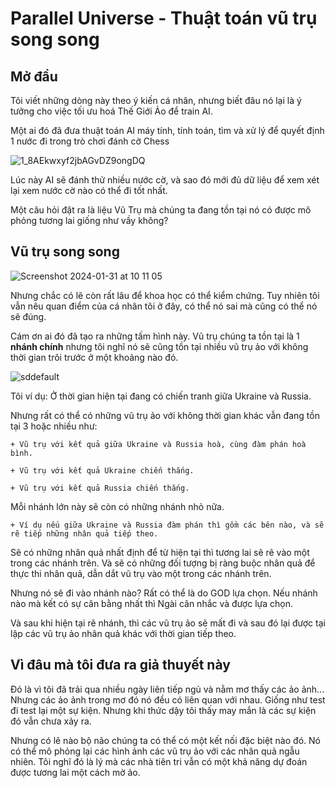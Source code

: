 # Parallel Universe - Thuật toán vũ trụ song song

## Mở đầu
Tôi viết những dòng này theo ý kiến cá nhân, nhưng biết đâu nó lại là ý tưởng cho việc tối ưu hoá Thế Giới Ảo để train AI.

Một ai đó đã đưa thuật toán AI máy tính, tính toán, tìm và xử lý để quyết định 1 nước đi trong trò chơi đánh cờ Chess

![1_8AEkwxyf2jbAGvDZ9ongDQ](https://github.com/ducphamhong/parallel-universe/assets/57616039/6bff1ded-8270-4249-8a76-8930e034d7b8)

Lúc này AI sẽ đánh thử nhiều nước cờ, và sao đó mới đủ dữ liệu để xem xét lại xem nước cờ nào có thể đi tốt nhất.

Một câu hỏi đặt ra là liệu Vũ Trụ mà chúng ta đang tồn tại nó có được mô phỏng tương lai giống như vầy không?

## Vũ trụ song song

![Screenshot 2024-01-31 at 10 11 05](https://github.com/ducphamhong/parallel-universe/assets/57616039/3f1bd148-fa3a-43d3-9a98-878cc3ae116d)

Nhưng chắc có lẽ còn rất lâu để khoa học có thể kiểm chứng. Tuy nhiên tôi vẫn nêu quan điểm của cá nhân tôi ở đây, có thể nó sai mà cũng có thể nó sẽ đúng.

Cám ơn ai đó đã tạo ra những tấm hình này. Vũ trụ chúng ta tồn tại là 1 **nhánh chính** nhưng tôi nghĩ nó sẽ cũng tồn tại nhiều vũ trụ ảo với không thời gian trôi trước ở một khoảng nào đó.

![sddefault](https://github.com/ducphamhong/parallel-universe/assets/57616039/1e19ff6e-045a-4a92-826e-c7fb5a484867)

Tôi ví dụ:
Ở thời gian hiện tại đang có chiến tranh giữa Ukraine và Russia.

Nhưng rất có thể có những vũ trụ ảo với không thời gian khác vẫn đang tồn tại 3 hoặc nhiều như:

    + Vũ trụ với kết quả giữa Ukraine và Russia hoà, cùng đàm phán hoà bình.
    
    + Vũ trụ với kết quả Ukraine chiến thắng.
    
    + Vũ trụ với kết quả Russia chiến thắng.
    
Mỗi nhánh lớn này sẽ còn có những nhánh nhỏ nữa. 

    + Ví dụ nếu giữa Ukraine và Russia đàm phán thì gồm các bên nào, và sẽ rẽ tiếp những nhân quả tiếp theo.

Sẽ có những nhân quả nhất định để từ hiện tại thì tương lai sẽ rẽ vào một trong các nhánh trên.
Và sẽ có những đối tượng bị ràng buộc nhân quả để thực thi nhân quả, dẫn dắt vũ trụ vào một trong các nhánh trên.

Nhưng nó sẽ đi vào nhánh nào? Rất có thể là do GOD lựa chọn. Nếu nhánh nào mà kết có sự cân bằng nhất thì Ngài cân nhắc và được lựa chọn.

Và sau khi hiện tại rẽ nhánh, thì các vũ trụ ảo sẽ mất đi và sau đó lại được tại lập các vũ trụ ảo nhân quả khác với thời gian tiếp theo.
## Vì đâu mà tôi đưa ra giả thuyết này

Đó là vì tôi đã trải qua nhiều ngày liên tiếp ngủ và nằm mơ thấy các ảo ảnh... Nhưng các ảo ảnh trong mơ đó nó đều có liên quan với nhau. Giống như test đi test lại một sự kiện. Nhưng khi thức dậy tôi thấy may mắn là các sự kiện đó vẫn chưa xảy ra.

Nhưng có lẽ nào bộ não chúng ta có thể có một kết nối đặc biệt nào đó. Nó có thể mô phỏng lại các hình ảnh các vũ trụ ảo với các nhân quả ngẫu nhiên. Tôi nghĩ đó là lý mà các nhà tiên tri vẫn có một khả năng dự đoán được tương lai một cách mờ ảo.
